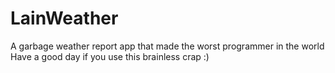 # LainWeather
A garbage weather report app that made the worst programmer in the world
Have a good day if you use this brainless crap :)
